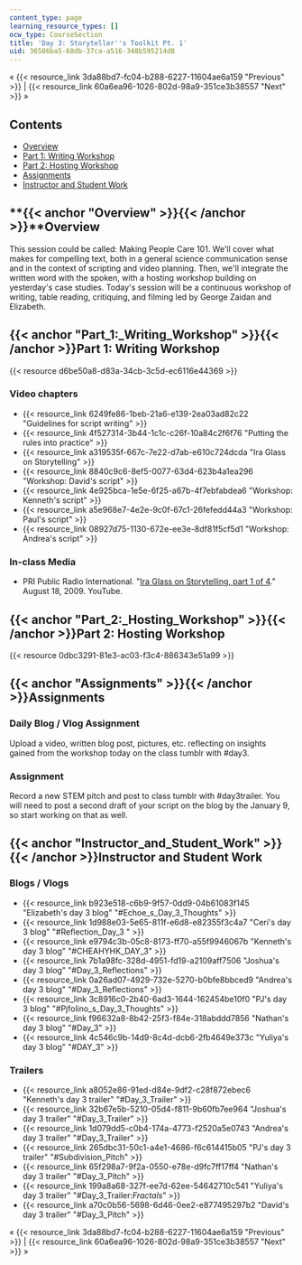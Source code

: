 ```yaml
---
content_type: page
learning_resource_types: []
ocw_type: CourseSection
title: 'Day 3: Storyteller''s Toolkit Pt. 1'
uid: 36586ba5-68db-37ca-a516-348b595214d8
---
```


« {{< resource_link 3da88bd7-fc04-b288-6227-11604ae6a159 "Previous" >}} | {{< resource_link 60a6ea96-1026-802d-98a9-351ce3b38557 "Next" >}} »

Contents
--------

*   [Overview](#Overview)
*   [Part 1: Writing Workshop](#Part_1:_Writing_Workshop)
*   [Part 2: Hosting Workshop](#Part_2:_Hosting_Workshop)
*   [Assignments](#Assignments)
*   [Instructor and Student Work](#Instructor_and_Student_Work)

**{{< anchor "Overview" >}}{{< /anchor >}}**Overview
----------------------------------------------------

This session could be called: Making People Care 101. We'll cover what makes for compelling text, both in a general science communication sense and in the context of scripting and video planning. Then, we'll integrate the written word with the spoken, with a hosting workshop building on yesterday's case studies. Today's session will be a continuous workshop of writing, table reading, critiquing, and filming led by George Zaidan and Elizabeth.

{{< anchor "Part_1:_Writing_Workshop" >}}{{< /anchor >}}Part 1: Writing Workshop
--------------------------------------------------------------------------------

{{< resource d6be50a8-d83a-34cb-3c5d-ec6116e44369 >}}

### Video chapters

*   {{< resource_link 6249fe86-1beb-21a6-e139-2ea03ad82c22 "Guidelines for script writing" >}}
*   {{< resource_link 4f527314-3b44-1c1c-c26f-10a84c2f6f76 "Putting the rules into practice" >}}
*   {{< resource_link a319535f-667c-7e22-d7ab-e610c724dcda "Ira Glass on Storytelling" >}}
*   {{< resource_link 8840c9c6-8ef5-0077-63d4-623b4a1ea296 "Workshop: David's script" >}}
*   {{< resource_link 4e925bca-1e5e-6f25-a67b-4f7ebfabdea6 "Workshop: Kenneth's script" >}}
*   {{< resource_link a5e968e7-4e2e-9c0f-67c1-26fefedd44a3 "Workshop: Paul's script" >}}
*   {{< resource_link 08927d75-1130-672e-ee3e-8df81f5cf5d1 "Workshop: Andrea's script" >}}

### In-class Media

*   PRI Public Radio International. "[Ira Glass on Storytelling, part 1 of 4](https://www.youtube.com/watch?v=5pFI9UuC_fc)." August 18, 2009. YouTube.

{{< anchor "Part_2:_Hosting_Workshop" >}}{{< /anchor >}}Part 2: Hosting Workshop
--------------------------------------------------------------------------------

{{< resource 0dbc3291-81e3-ac03-f3c4-886343e51a99 >}}

{{< anchor "Assignments" >}}{{< /anchor >}}Assignments
------------------------------------------------------

### Daily Blog / Vlog Assignment

Upload a video, written blog post, pictures, etc. reflecting on insights gained from the workshop today on the class tumblr with #day3.

### Assignment

Record a new STEM pitch and post to class tumblr with #day3trailer. You will need to post a second draft of your script on the blog by the January 9, so start working on that as well.

{{< anchor "Instructor_and_Student_Work" >}}{{< /anchor >}}Instructor and Student Work
--------------------------------------------------------------------------------------

### Blogs / Vlogs

*   {{< resource_link b923e518-c6b9-9f57-0dd9-04b61083f145 "Elizabeth's day 3 blog" "#Echoe_s_Day_3_Thoughts" >}}
*   {{< resource_link 1d988e03-5e65-811f-e6d8-e82355f3c4a7 "Ceri's day 3 blog" "#Reflection_Day_3 " >}}
*   {{< resource_link e9794c3b-05c8-8173-ff70-a55f9946067b "Kenneth's day 3 blog" "#CHEAHYHK_DAY_3" >}}
*   {{< resource_link 7b1a98fc-328d-4951-fd19-a2109aff7506 "Joshua's day 3 blog" "#Day_3_Reflections" >}}
*   {{< resource_link 0a26ad07-4929-732e-5270-b0bfe8bbced9 "Andrea's day 3 blog" "#Day_3_Reflections" >}}
*   {{< resource_link 3c8916c0-2b40-6ad3-1644-162454be10f0 "PJ's day 3 blog" "#Pjfolino_s_Day_3_Thoughts" >}}
*   {{< resource_link f96632a8-8b42-25f3-f84e-318abddd7856 "Nathan's day 3 blog" "#Day_3" >}}
*   {{< resource_link 4c546c9b-14d9-8c4d-dcb6-2fb4649e373c "Yuliya's day 3 blog" "#DAY_3" >}}

### Trailers

*   {{< resource_link a8052e86-91ed-d84e-9df2-c28f872ebec6 "Kenneth's day 3 trailer" "#Day_3_Trailer" >}}
*   {{< resource_link 32b67e5b-5210-05d4-f811-9b60fb7ee964 "Joshua's day 3 trailer" "#Day_3_Trailer" >}}
*   {{< resource_link 1d079dd5-c0b4-174a-4773-f2520a5e0743 "Andrea's day 3 trailer" "#Day_3_Trailer" >}}
*   {{< resource_link 265dbc31-50c1-a4e1-4686-f6c614415b05 "PJ's day 3 trailer" "#Subdivision_Pitch" >}}
*   {{< resource_link 65f298a7-9f2a-0550-e78e-d9fc7ff17ff4 "Nathan's day 3 trailer" "#Day_3_Pitch" >}}
*   {{< resource_link 199a8a68-327f-ee7d-62ee-54642710c541 "Yuliya's day 3 trailer" "#Day_3_Trailer:_Fractals_" >}}
*   {{< resource_link a70c0b56-5698-6d46-0ee2-e877495297b2 "David's day 3 trailer" "#Day_3_Pitch" >}}

« {{< resource_link 3da88bd7-fc04-b288-6227-11604ae6a159 "Previous" >}} | {{< resource_link 60a6ea96-1026-802d-98a9-351ce3b38557 "Next" >}} »